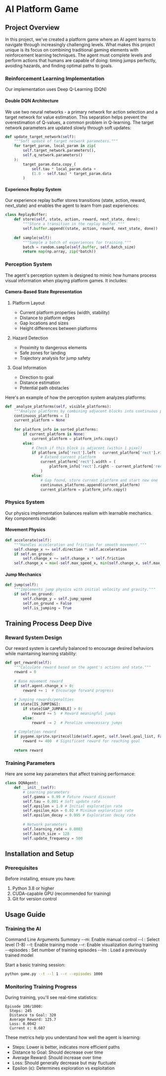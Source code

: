 # AI Platform Game
## Project Overview

In this project, we've created a platform game where an AI agent learns to navigate through increasingly challenging levels. What makes this project unique is its focus on combining traditional gaming elements with reinforcement learning techniques. The agent must complete levels and perform actions that humans are capable of doing: timing jumps perfectly, avoiding hazards, and finding optimal paths to goals.

### Reinforcement Learning Implementation

Our implementation uses Deep Q-Learning (DQN)

#### Double DQN Architecture

We use two neural networks - a primary network for action selection and a target network for value estimation. This separation helps prevent the overestimation of Q-values, a common problem in Q-learning. The target network parameters are updated slowly through soft updates:

```python
def update_target_network(self):
    """Soft update of target network parameters."""
    for target_param, local_param in zip(
        self.target_network.parameters(),
        self.q_network.parameters()
    ):
        target_param.data.copy_(
            self.tau * local_param.data + 
            (1.0 - self.tau) * target_param.data
        )
```

#### Experience Replay System

Our experience replay buffer stores transitions (state, action, reward, next_state) and enables the agent to learn from past experiences:

```python
class ReplayBuffer:
    def store(self, state, action, reward, next_state, done):
        """Store a transition in the replay buffer."""
        self.buffer.append((state, action, reward, next_state, done))
        
    def sample(self):
        """Sample a batch of experiences for training."""
        batch = random.sample(self.buffer, self.batch_size)
        return map(np.array, zip(*batch))
```

### Perception System

The agent's perception system is designed to mimic how humans process visual information when playing platform games. It includes:

#### Camera-Based State Representation

1. Platform Layout
   - Current platform properties (width, stability)
   - Distance to platform edges
   - Gap locations and sizes
   - Height differences between platforms

2. Hazard Detection
   - Proximity to dangerous elements
   - Safe zones for landing
   - Trajectory analysis for jump safety

3. Goal Information
   - Direction to goal
   - Distance estimation
   - Potential path obstacles

Here's an example of how the perception system analyzes platforms:

```python
def _analyze_platforms(self, visible_platforms):
    """Analyze platforms by combining adjacent blocks into continuous platforms."""
    continuous_platforms = []
    current_platform = None
    
    for platform_info in sorted_platforms:
        if current_platform is None:
            current_platform = platform_info.copy()
        else:
            # Check if this block is adjacent (within 1 pixel)
            if platform_info['rect'].left - current_platform['rect'].right <= 1:
                # Extend current platform
                current_platform['rect'].width = (
                    platform_info['rect'].right - current_platform['rect'].left
                )
            else:
                # Gap found, store current platform and start new one
                continuous_platforms.append(current_platform)
                current_platform = platform_info.copy()
```

### Physics System

Our physics implementation balances realism with learnable mechanics. Key components include:

#### Movement Physics

```python
def accelerate(self):
    """Handles acceleration and friction for smooth movement."""
    self.change_x += self.direction * self.acceleration
    if self.on_ground:
        self.change_x += self.change_x * self.friction
    self.change_x = max(-self.max_speed_x, min(self.change_x, self.max_speed_x))
```

#### Jump Mechanics

```python
def jump(self):
    """Implements jump physics with initial velocity and gravity."""
    if self.on_ground:
        self.change_y = self.jump_speed
        self.on_ground = False
        self.is_jumping = True
```

## Training Process Deep Dive

### Reward System Design

Our reward system is carefully balanced to encourage desired behaviors while maintaining learning stability:

```python
def get_reward(self):
    """Calculate reward based on the agent's actions and state."""
    reward = 0
    
    # Base movement reward
    if self.agent.change_x > 0:
        reward += 1  # Encourage forward progress
    
    # Jumping rewards/penalties
    if state[IS_JUMPING]:
        if state[GAP_JUMPABLE] > 0:
            reward += 5  # Reward meaningful jumps
        else:
            reward -= 2  # Penalize unnecessary jumps
    
    # Completion reward
    if pygame.sprite.spritecollide(self.agent, self.level.goal_list, False):
        reward += 400  # Significant reward for reaching goal
        
    return reward
```

### Training Parameters

Here are some key parameters that affect training performance:

```python
class DQNAgent:
    def __init__(self):
        # Learning parameters
        self.gamma = 0.99 # Future reward discount
        self.tau = 0.001 # Soft update rate
        self.epsilon = 1.0 # Initial exploration rate
        self.epsilon_min = 0.02 # Minimum exploration rate
        self.epsilon_decay = 0.995 # Exploration decay rate
        
        # Network parameters
        self.learning_rate = 0.0003
        self.batch_size = 128
        self.update_frequency = 500
```

## Installation and Setup

### Prerequisites

Before installing, ensure you have:
1. Python 3.8 or higher
2. CUDA-capable GPU (recommended for training)
3. Git for version control

## Usage Guide

### Training the AI
Command Line Arguments Summary
    --m: Enable manual control
    --l <number>: Select level (1-8)
    --t: Enable training mode
    --r: Enable visualization during training
    --episodes <number>: Set number of training episodes
    --lm <path>: Load a previously trained model

Start a basic training session:
```bash
python game.py --t --l 1 --r --episodes 1000
```

### Monitoring Training Progress

During training, you'll see real-time statistics:
```
Episode 100/1000:
  Steps: 245
  Distance to Goal: 320
  Average Reward: 125.7
  Loss: 0.0042
  Current ε: 0.607
```

These metrics help you understand how well the agent is learning:
- Steps: Lower is better, indicates more efficient paths
- Distance to Goal: Should decrease over time
- Average Reward: Should increase over time
- Loss: Should generally decrease but may fluctuate
- Epsilon (ε): Determines exploration vs exploitation
